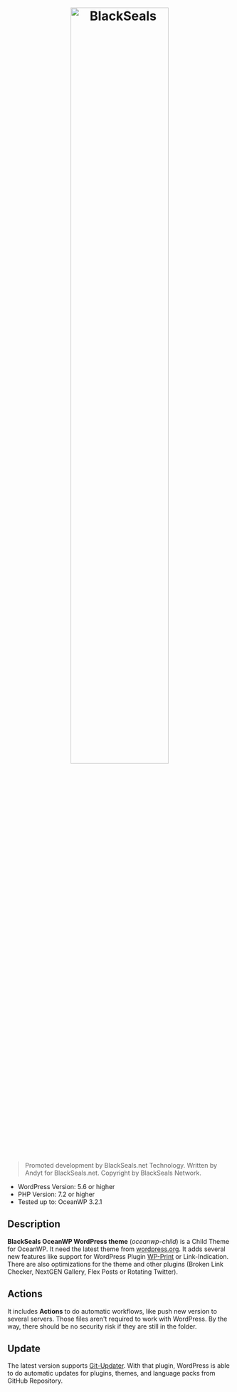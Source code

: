 <h1 align="center">
  <a href="https://blackseals.net">
    <img src="https://blackseals.net/features/blackseals.png" width=66% alt="BlackSeals">
  </a>
</h1>

> Promoted development by BlackSeals.net Technology.
> Written by Andyt for BlackSeals.net.
> Copyright by BlackSeals Network.

* WordPress Version: 5.6 or higher
* PHP Version: 7.2 or higher
* Tested up to: OceanWP 3.2.1


## Description

**BlackSeals OceanWP WordPress theme** (_oceanwp-child_) is a Child Theme for OceanWP. It need the latest theme from 
[wordpress.org](https://wordpress.org/themes/oceanwp/). It adds several new features like support for WordPress Plugin [WP-Print](https://wordpress.org/extend/plugins/wp-print/) or Link-Indication. There are also optimizations for the theme and other plugins (Broken Link Checker, NextGEN Gallery, Flex Posts or Rotating Twitter).
 
## Actions

It includes **Actions** to do automatic workflows, like push new version to several servers. Those files aren't required to work with WordPress. By the way, there should be no security risk if they are still in the folder.

## Update

The latest version supports [Git-Updater](https://github.com/afragen/git-updater). With that plugin, WordPress is able to do automatic updates for plugins, themes, and language packs from GitHub Repository.
